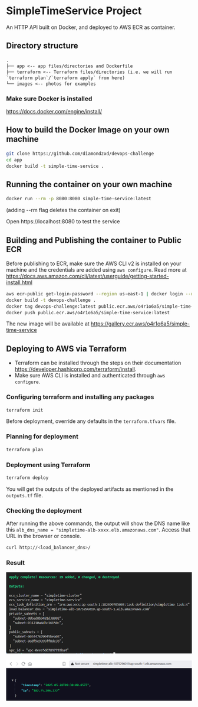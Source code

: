 # SimpleTimeService Project

An HTTP API built on Docker, and deployed to AWS ECR as container.

## Directory structure

```
.
├── app <-- app files/directories and Dockerfile
├── terraform <-- Terraform files/directories (i.e. we will run `terraform plan`/`terraform apply` from here)
└── images <-- photos for examples
```

### Make sure Docker is installed
https://docs.docker.com/engine/install/

## How to build the Docker Image on your own machine

```bash
git clone https://github.com/diamondzxd/devops-challenge
cd app
docker build -t simple-time-service .
```

## Running the container on your own machine

```bash
docker run --rm -p 8080:8080 simple-time-service:latest
```

(adding --rm flag deletes the container on exit)

Open https://localhost:8080 to test the service

## Building and Publishing the container to Public ECR

Before publishing to ECR, make sure the AWS CLI v2 is installed on your machine and the credentials are added using `aws configure`. Read more at https://docs.aws.amazon.com/cli/latest/userguide/getting-started-install.html

```bash
aws ecr-public get-login-password --region us-east-1 | docker login --username AWS --password-stdin public.ecr.aws/o4r1o6a5
docker build -t devops-challenge .
docker tag devops-challenge:latest public.ecr.aws/o4r1o6a5/simple-time-service:latest
docker push public.ecr.aws/o4r1o6a5/simple-time-service:latest
```

The new image will be available at https://gallery.ecr.aws/o4r1o6a5/simple-time-service

## Deploying to AWS via Terraform

- Terraform can be installed through the steps on their documentation https://developer.hashicorp.com/terraform/install.
- Make sure AWS CLI is installed and authenticated through `aws configure`.

### Configuring terraform and installing any packages

```bash
terraform init
```

Before deployment, override any defaults in the `terraform.tfvars` file.

### Planning for deployment

```bash
terraform plan
```

### Deployment using Terraform

```bash
terraform deploy
```

You will get the outputs of the deployed artifacts as mentioned in the `outputs.tf` file.


### Checking the deployment

After running the above commands, the output will show the DNS name like this `alb_dns_name = "simpletime-alb-xxxx.elb.amazonaws.com"`. Access that URL in the browser or console.

```bash
curl http://<load_balancer_dns>/
```

### Result

![Terraform Apply](https://raw.githubusercontent.com/diamondzxd/devops-challenge/refs/heads/main/images/terraform_apply.png)

![Browser](https://raw.githubusercontent.com/diamondzxd/devops-challenge/refs/heads/main/images/browser.png)